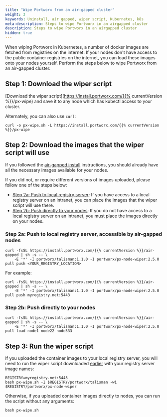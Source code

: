 ```yaml
---
title: "Wipe Portworx from an air-gapped cluster"
weight: 3
keywords: Uninstall, air gapped, wiper script, Kubernetes, k8s
meta-description: Steps to wipe Portworx in an airgapped cluster
description: Steps to wipe Portworx in an airgapped cluster
hidden: true
---
```



When wiping Portworx in Kubernetes, a number of docker images are fetched from registries on the internet. If your nodes don't have access to the public container registries on the internet, you can load these images onto your nodes yourself. Perform the steps below to wipe Portworx from an air-gapped cluster.

## Step 1: Download the wiper script

[Download the wiper script](https://install.portworx.com/{{% currentVersion %}}/px-wipe) and save it to any node which has kubectl access to your cluster.

Alternately, you can also use `curl`:

```text
curl -o px-wipe.sh -L https://install.portworx.com/{{% currentVersion %}}/px-wipe
```

## Step 2: Download the images that the wiper script will use

If you followed the [air-gapped install](/portworx-install-with-kubernetes/on-premise/airgapped/) instructions, you should already have all the necessary images available for your nodes.

If you did not, or require different versions of images uploaded, please follow one of the steps below:

- [Step 2a: Push to local registry server](#step-2a-push-to-local-registry-server-accessible-by-air-gapped-nodes): If you have access to a local registry server on an intranet, you can place the images that the wiper script will use there. 
- [Step 2b: Push directly to your nodes](#step-2b-push-directly-to-your-nodes): If you do not have access to a local registry server on an intranet, you must place the images directly on your nodes. 

### Step 2a: Push to local registry server, accessible by air-gapped nodes

```text
curl -fsSL https://install.portworx.com/{{% currentVersion %}}/air-gapped | sh -s -- \
    -E '*' -I portworx/talisman:1.1.0 -I portworx/px-node-wiper:2.5.0 pull push <YOUR_REGISTRY_LOCATION>
```

For example:

```text
curl -fsSL https://install.portworx.com/{{% currentVersion %}}/air-gapped | sh -s -- \
    -E '*' -I portworx/talisman:1.1.0 -I portworx/px-node-wiper:2.5.0 pull push myregistry.net:5443
```

### Step 2b: Push directly to your nodes

```text
curl -fsSL https://install.portworx.com/{{% currentVersion %}}/air-gapped | sh -s -- \
    -E '*' -I portworx/talisman:1.1.0 -I portworx/px-node-wiper:2.5.0 pull load node1 node22 node333
```

## Step 3: Run the wiper script

If you uploaded the container images to your local registry server, you will need to run the wiper script downloaded [earlier](#step-1-download-the-wiper-script) with your registry server image names:

```text
REGISTRY=myregistry.net:5443
bash px-wipe.sh -I $REGISTRY/portworx/talisman -wi $REGISTRY/portworx/px-node-wiper
```

Otherwise, if you uploaded container images directly to nodes, you can run the script without any arguments:

```text
bash px-wipe.sh
```
